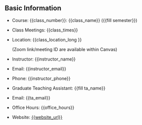 ## Basic Information

- Course: {{class_number}}: {{class_name}} ({{fill semester}})
- Class Meetings: {{class_times}}
- Location: {{class_location_long }}

  (Zoom link/meeting ID are available within Canvas)
- Instructor: {{instructor_name}}
- Email: {{instructor_email}}
- Phone: {{instructor_phone}}
- Graduate Teaching Assistant: {{fill ta_name}}
- Email: {{ta_email}}
- Office Hours: {{office_hours}}
- Website: [{{website_url}}]({{website_url}})
